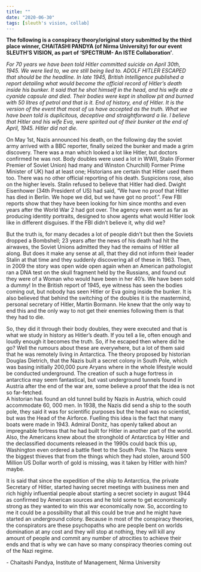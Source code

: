```yaml
---
title: ""
date: "2020-06-30"
tags: [sleuth's vision, collab]
---
```


**The following is a conspiracy theory/original story submitted by the third place winner, CHAITASHI PANDYA (of Nirma University) for our event SLEUTH’S VISION, as part of ‘SPECTRUM- An ISTE Collaboration’**.

_For 70 years we have been told Hitler committed suicide on April 30th, 1945. We were lied to, we are still being lied to. ADOLF HITLER ESCAPED that should be the headline. In late 1945, British Intelligence published a report detailing what would become the official record of Hitler’s death inside his bunker. It said that he shot himself in the head, and his wife ate a cyanide capsule and died. Their bodies were kept in shallow pit and burned with 50 litres of petrol and that is it. End of history, end of Hitler. It is the version of the event that most of us have accepted as the truth. What we have been told is duplicitous, deceptive and straightforward a lie. I believe that Hitler and his wife Eva, were spirited out of their bunker at the end of April, 1945. Hitler did not die._  

On May 1st, Nazis announced his death, on the following day the soviet army arrived with a BBC reporter, finally seized the bunker and made a grim discovery. There was a man which looked a lot like Hitler, but doctors confirmed he was not. Body doubles were used a lot in WWII, Stalin (Former Premier of Soviet Union) had many and Winston Churchill) Former Prime Minister of UK) had at least one; Historians are certain that Hitler used them too. There was no other official reporting of his death. Suspicions rose, also on the higher levels. Stalin refused to believe that Hitler had died. Dwight Eisenhower (34th President of US) had said, “We have no proof that Hitler has died in Berlin. We hope we did, but we have got no proof.”. Few FBI reports show that they have been looking for him since months and even years after the World War 2 had got over. The agency even went as far as producing identity portraits, designed to show agents what would Hitler look like in different disguises. If the FBI didn’t believe it, why did we?  

But the truth is, for many decades a lot of people didn’t but then the Soviets dropped a Bombshell; 23 years after the news of his death had hit the airwaves, the Soviet Unions admitted they had the remains of Hitler all along. But does it make any sense at all, that they did not inform their leader Stalin at that time and they suddenly discovering all of these in 1963. Then, in 2009 the story was open wide open again when an American pathologist ran a DNA test on the skull fragment held by the Russians, and found out they were of a Woman who would have been in her 40’s. We have been sold a dummy! In the British report of 1945, eye witness has seen the bodies coming out, but nobody has seen Hitler or Eva going inside the bunker. It is also believed that behind the switching of the doubles it is the mastermind, personal secretary of Hitler, Martin Bormann. He knew that the only way to end this and the only way to not get their enemies following them is that they had to die.  

So, they did it through their body doubles, they were executed and that is what we study in history as Hitler’s death. If you tell a lie, often enough and loudly enough it becomes the truth. So, if he escaped then where did he go? Well the rumours about these are everywhere, but a lot of them said that he was remotely living in Antarctica. The theory proposed by historian Douglas Dietrich, that the Nazis built a secret colony in South Pole, which was basing initially 200,000 pure Aryans where in the whole lifestyle would be conducted underground. The creation of such a huge fortress in antarctica may seem fantastical, but vast underground tunnels found in Austria after the end of the war are, some believe a proof that the idea is not so far-fetched.  
A historian has found an old tunnel build by Nazis in Austria, which could accommodate 60, 000 men. In 1938, the Nazis did send a ship to the south pole, they said it was for scientific purposes but the head was no scientist, but was the Head of the Airforce. Fuelling this idea is the fact that many boats were made in 1943. Admiral Donitz, has openly talked about an impregnable fortress that he had built for Hitler in another part of the world. Also, the Americans knew about the stronghold of Antarctica by Hitler and the declassified documents released in the 1990s could back this up, Washington even ordered a battle fleet to the South Pole. The Nazis were the biggest thieves that from the things which they had stolen, around 500 Million US Dollar worth of gold is missing, was it taken by Hitler with him? maybe.  

It is said that since the expedition of the ship to Antarctica, the private Secretary of Hitler, started having secret meetings with business men and rich highly influential people about starting a secret society in august 1944 as confirmed by American sources and he told some to get economically strong as they wanted to win this war economically now. So, according to me it could be a possibility that all this could be true and he might have started an underground colony. Because in most of the conspiracy theories, the conspirators are these psychopaths who are people bent on worlds domination at any cost and they will stop at nothing, they will kill any amount of people and commit any number of atrocities to achieve their ends and that is why we can have so many conspiracy theories coming out of the Nazi regime.

\- Chaitashi Pandya, Institute of Management, Nirma University
